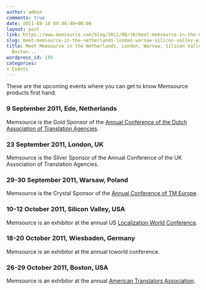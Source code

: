 ```yaml
---
author: admin
comments: true
date: 2011-08-10 09:44:40+00:00
layout: post
link: https://www.memsource.com/blog/2011/08/10/meet-memsource-in-the-netherlands-london-warsaw-silicon-valley-wiesbaden-boston/
slug: meet-memsource-in-the-netherlands-london-warsaw-silicon-valley-wiesbaden-boston
title: Meet Memsource in the Netherlands, London, Warsaw, Silicon Valley, Wiesbaden,
  Boston...
wordpress_id: 195
categories:
- Events
---
```


These are the upcoming events where you can get to know Memsource products first hand:<!-- more -->


### 9 September 2011, Ede, Netherlands


Memsource is the Gold Sponsor of the [Annual Conference of the Dutch Association of Translation Agencies](http://www.ataweb.nl/index.php?option=com_content&view=article&id=82%3Atmt&catid=35%3Afrontpage-test&Itemid=1&lang=en).


### 23 September 2011, London, UK


Memsource is the Silver Sponsor of the Annual Conference of the UK Association of Translation Agencies.


### 29-30 September 2011, Warsaw, Poland


Memsource is the Crystal Sponsor of the [Annual Conference of TM Europe](http://www.tm-europe.org/).


### 10-12 October 2011, Silicon Valley, USA


Memsource is an exhibitor at the annual US [Localization World Conference](http://www.localizationworld.com/lwsv2011/program.php).


### 18-20 October 2011, Wiesbaden, Germany


Memsource is an exhibitor at the annual tcworld conference.


### 26-29 October 2011, Boston, USA


Memsource is an exhibitor at the annual [American Translators Association](http://www.atanet.org/conf/2011/).
